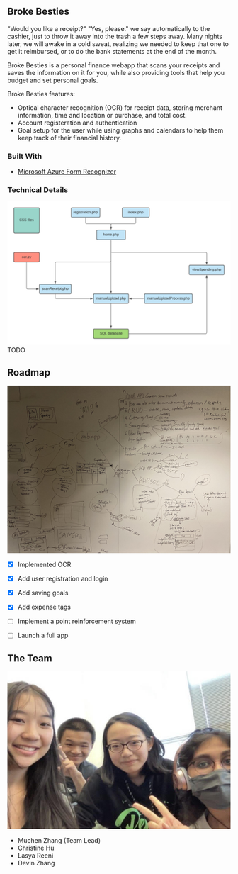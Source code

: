 <!-- ABOUT THE PROJECT -->
## Broke Besties

"Would you like a receipt?" "Yes, please." we say automatically to the cashier, just to throw it away into the trash a few steps away. Many nights later, we will awake in a cold sweat, realizing we needed to keep that one to get it reimbursed, or to do the bank statements at the end of the month.

Broke Besties is a personal finance webapp that scans your receipts and saves the information on it for you, while also providing tools that help you budget and set personal goals.

Broke Besties features:
* Optical character recognition (OCR) for receipt data, storing merchant information, time and location or purchase, and total cost.
* Account registeration and authentication
* Goal setup for the user while using graphs and calendars to help them keep track of their financial history.



### Built With

* [Microsoft Azure Form Recognizer](https://azure.microsoft.com/en-us/services/form-recognizer/)



### Technical Details
![Code Structure](documentation/code_structure.png)
TODO



<!-- ROADMAP -->
## Roadmap
![Project Planning](documentation/project_planning.jpg)
- [x] Implemented OCR
- [x] Add user registration and login
- [x] Add saving goals
- [x] Add expense tags
- [ ] Implement a point reinforcement system
- [ ] Launch a full app



<!-- THE TEAM -->
## The Team
![The Team](documentation/theteam.jpg)
- Muchen Zhang (Team Lead)
- Christine Hu
- Lasya Reeni
- Devin Zhang
